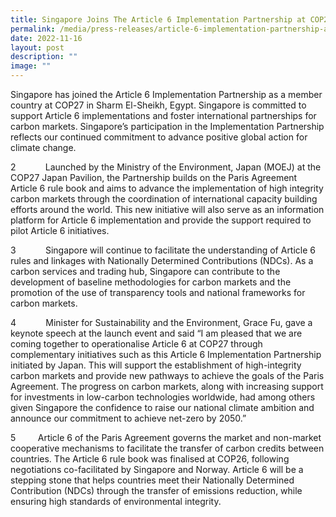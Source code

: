 ```yaml
---
title: Singapore Joins The Article 6 Implementation Partnership at COP27
permalink: /media/press-releases/article-6-implementation-partnership-at-cop27/
date: 2022-11-16
layout: post
description: ""
image: ""
---
```


Singapore has joined the Article 6 Implementation Partnership as a member country at COP27 in Sharm El-Sheikh, Egypt. Singapore is committed to support Article 6 implementations and foster international partnerships for carbon markets. Singapore’s participation in the Implementation Partnership reflects our continued commitment to advance positive global action for climate change. 

2            Launched by the Ministry of the Environment, Japan (MOEJ) at the COP27 Japan Pavilion, the Partnership builds on the Paris Agreement Article 6 rule book and aims to advance the implementation of high integrity carbon markets through the coordination of international capacity building efforts around the world. This new initiative will also serve as an information platform for Article 6 implementation and provide the support required to pilot Article 6 initiatives.

3            Singapore will continue to facilitate the understanding of Article 6 rules and linkages with Nationally Determined Contributions (NDCs). As a carbon services and trading hub, Singapore can contribute to the development of baseline methodologies for carbon markets and the promotion of the use of transparency tools and national frameworks for carbon markets.

4            Minister for Sustainability and the Environment, Grace Fu, gave a keynote speech at the launch event and said “I am pleased that we are coming together to operationalise Article 6 at COP27 through complementary initiatives such as this Article 6 Implementation Partnership initiated by Japan. This will support the establishment of high-integrity carbon markets and provide new pathways to achieve the goals of the Paris Agreement. The progress on carbon markets, along with increasing support for investments in low-carbon technologies worldwide, had among others given Singapore the confidence to raise our national climate ambition and announce our commitment to achieve net-zero by 2050.”

5         Article 6 of the Paris Agreement governs the market and non-market cooperative mechanisms to facilitate the transfer of carbon credits between countries. The Article 6 rule book was finalised at COP26, following negotiations co-facilitated by Singapore and Norway. Article 6 will be a stepping stone that helps countries meet their Nationally Determined Contribution (NDCs) through the transfer of emissions reduction, while ensuring high standards of environmental integrity.